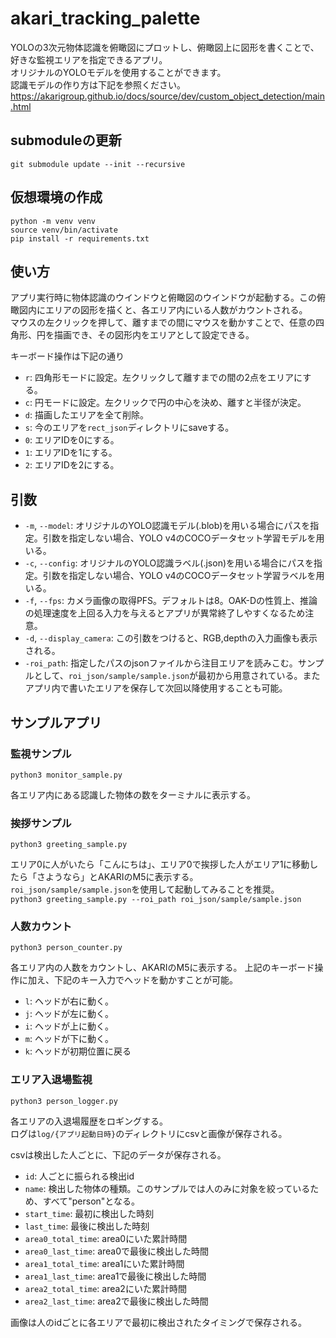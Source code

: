# akari_tracking_palette

YOLOの3次元物体認識を俯瞰図にプロットし、俯瞰図上に図形を書くことで、好きな監視エリアを指定できるアプリ。  
オリジナルのYOLOモデルを使用することができます。  
認識モデルの作り方は下記を参照ください。  
https://akarigroup.github.io/docs/source/dev/custom_object_detection/main.html


## submoduleの更新
`git submodule update --init --recursive`  

## 仮想環境の作成
`python -m venv venv`  
`source venv/bin/activate`  
`pip install -r requirements.txt`  

## 使い方

アプリ実行時に物体認識のウインドウと俯瞰図のウインドウが起動する。この俯瞰図内にエリアの図形を描くと、各エリア内にいる人数がカウントされる。  
マウスの左クリックを押して、離すまでの間にマウスを動かすことで、任意の四角形、円を描画でき、その図形内をエリアとして設定できる。  

キーボード操作は下記の通り  
- `r`: 四角形モードに設定。左クリックして離すまでの間の2点をエリアにする。  
- `c`: 円モードに設定。左クリックで円の中心を決め、離すと半径が決定。  
- `d`: 描画したエリアを全て削除。  
- `s`: 今のエリアを`rect_json`ディレクトリにsaveする。  
- `0`: エリアIDを0にする。  
- `1`: エリアIDを1にする。  
- `2`: エリアIDを2にする。  

## 引数
- `-m`, `--model`: オリジナルのYOLO認識モデル(.blob)を用いる場合にパスを指定。引数を指定しない場合、YOLO v4のCOCOデータセット学習モデルを用いる。  
- `-c`, `--config`: オリジナルのYOLO認識ラベル(.json)を用いる場合にパスを指定。引数を指定しない場合、YOLO v4のCOCOデータセット学習ラベルを用いる。  
- `-f`, `--fps`: カメラ画像の取得PFS。デフォルトは8。OAK-Dの性質上、推論の処理速度を上回る入力を与えるとアプリが異常終了しやすくなるため注意。  
- `-d`, `--display_camera`: この引数をつけると、RGB,depthの入力画像も表示される。  
- `-roi_path`: 指定したパスのjsonファイルから注目エリアを読みこむ。サンプルとして、`roi_json/sample/sample.json`が最初から用意されている。またアプリ内で書いたエリアを保存して次回以降使用することも可能。  

## サンプルアプリ

### 監視サンプル
`python3 monitor_sample.py`  

各エリア内にある認識した物体の数をターミナルに表示する。

### 挨拶サンプル
`python3 greeting_sample.py`  

エリア0に人がいたら「こんにちは」、エリア0で挨拶した人がエリア1に移動したら「さようなら」とAKARIのM5に表示する。  
`roi_json/sample/sample.json`を使用して起動してみることを推奨。  
`python3 greeting_sample.py --roi_path roi_json/sample/sample.json`  


### 人数カウント
`python3 person_counter.py`  

各エリア内の人数をカウントし、AKARIのM5に表示する。
上記のキーボード操作に加え、下記のキー入力でヘッドを動かすことが可能。

- `l`: ヘッドが右に動く。  
- `j`: ヘッドが左に動く。  
- `i`: ヘッドが上に動く。  
- `m`: ヘッドが下に動く。  
- `k`: ヘッドが初期位置に戻る  

### エリア入退場監視
`python3 person_logger.py`  

各エリアの入退場履歴をロギングする。  
ログは`log/{アプリ起動日時}`のディレクトリにcsvと画像が保存される。  

csvは検出した人ごとに、下記のデータが保存される。  
- `id`: 人ごとに振られる検出id
- `name`: 検出した物体の種類。このサンプルでは人のみに対象を絞っているため、すべて"person"となる。
- `start_time`: 最初に検出した時刻
- `last_time`: 最後に検出した時刻
- `area0_total_time`: area0にいた累計時間
- `area0_last_time`: area0で最後に検出した時間
- `area1_total_time`: area1にいた累計時間
- `area1_last_time`: area1で最後に検出した時間
- `area2_total_time`: area2にいた累計時間
- `area2_last_time`: area2で最後に検出した時間

画像は人のidごとに各エリアで最初に検出されたタイミングで保存される。  
